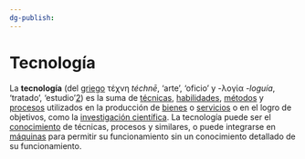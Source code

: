 ```yaml
---
dg-publish:
---
```

# Tecnología

La **tecnología** (del [griego](https://es.wikipedia.org/wiki/Idioma_griego_antiguo "Idioma griego antiguo") τέχνη _téchnē_, ‘arte’, ‘oficio’ y -λογία _-loguía_, ‘tratado’, ‘estudio’[2](https://es.wikipedia.org/wiki/Tecnolog%C3%ADa#cite_note-2)​) es la suma de [técnicas](https://es.wikipedia.org/wiki/T%C3%A9cnica "Técnica"), [habilidades](https://es.wikipedia.org/wiki/Habilidad "Habilidad"), [métodos](https://es.wikipedia.org/wiki/M%C3%A9todo_cient%C3%ADfico "Método científico") y [procesos](https://es.wikipedia.org/wiki/Procesos "Procesos") utilizados en la producción de [bienes](https://es.wikipedia.org/wiki/Bien_econ%C3%B3mico "Bien económico") o [servicios](https://es.wikipedia.org/wiki/Sector_servicios "Sector servicios") o en el logro de objetivos, como la [investigación científica](https://es.wikipedia.org/wiki/Investigaci%C3%B3n "Investigación"). La tecnología puede ser el [conocimiento](https://es.wikipedia.org/wiki/Conocimiento "Conocimiento") de técnicas, procesos y similares, o puede integrarse en [máquinas](https://es.wikipedia.org/wiki/M%C3%A1quina "Máquina") para permitir su funcionamiento sin un conocimiento detallado de su funcionamiento.


